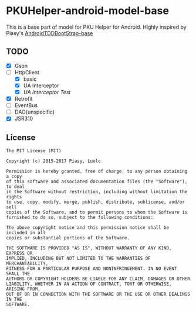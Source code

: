 # PKUHelper-android-model-base

This is a base part of model for PKU Helper for Android. Highly inspired by Piasy's [AndroidTDDBootStrap-base](https://github.com/Piasy/AndroidTDDBootStrap-base)

## TODO
- [x] Gson
- [ ] HttpClient
    - [x] basic
    - [x] UA Interceptor
    - [x] *UA Interceptor Test*
- [x] Retrofit
- [ ] EventBus
- [ ] DAO(unspecific)
- [x] JSR310

## License

    The MIT License (MIT)

    Copyright (c) 2015-2017 Piasy, Luolc

    Permission is hereby granted, free of charge, to any person obtaining a copy
    of this software and associated documentation files (the "Software"), to deal
    in the Software without restriction, including without limitation the rights
    to use, copy, modify, merge, publish, distribute, sublicense, and/or sell
    copies of the Software, and to permit persons to whom the Software is
    furnished to do so, subject to the following conditions:

    The above copyright notice and this permission notice shall be included in all
    copies or substantial portions of the Software.

    THE SOFTWARE IS PROVIDED "AS IS", WITHOUT WARRANTY OF ANY KIND, EXPRESS OR
    IMPLIED, INCLUDING BUT NOT LIMITED TO THE WARRANTIES OF MERCHANTABILITY,
    FITNESS FOR A PARTICULAR PURPOSE AND NONINFRINGEMENT. IN NO EVENT SHALL THE
    AUTHORS OR COPYRIGHT HOLDERS BE LIABLE FOR ANY CLAIM, DAMAGES OR OTHER
    LIABILITY, WHETHER IN AN ACTION OF CONTRACT, TORT OR OTHERWISE, ARISING FROM,
    OUT OF OR IN CONNECTION WITH THE SOFTWARE OR THE USE OR OTHER DEALINGS IN THE
    SOFTWARE.
